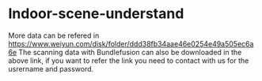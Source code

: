 # Indoor-scene-understand
More data can be refered in https://www.weiyun.com/disk/folder/ddd38fb34aae46e0254e49a505ec6a6e
The scanning data with Bundlefusion can also be downloaded in the above link, if you want to refer the link you need to contact with us for the usrername and password.
